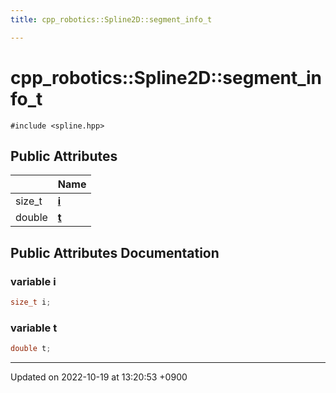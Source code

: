 ```yaml
---
title: cpp_robotics::Spline2D::segment_info_t

---
```


# cpp_robotics::Spline2D::segment_info_t






`#include <spline.hpp>`

## Public Attributes

|                | Name           |
| -------------- | -------------- |
| size_t | **[i](/cpp_robotics/doxybook/Classes/structcpp__robotics_1_1Spline2D_1_1segment__info__t/#variable-i)**  |
| double | **[t](/cpp_robotics/doxybook/Classes/structcpp__robotics_1_1Spline2D_1_1segment__info__t/#variable-t)**  |

## Public Attributes Documentation

### variable i

```cpp
size_t i;
```


### variable t

```cpp
double t;
```


-------------------------------

Updated on 2022-10-19 at 13:20:53 +0900